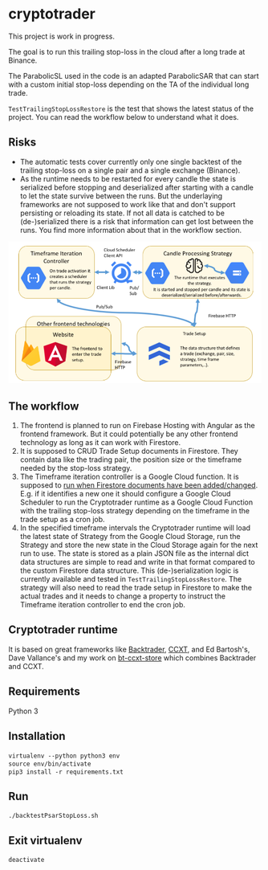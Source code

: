 # cryptotrader
This project is work in progress.

The goal is to run this trailing stop-loss in the cloud after a long trade at Binance.

The ParabolicSL used in the code is an adapted ParabolicSAR that can start with a custom initial stop-loss depending on the TA of the individual long trade.

`TestTrailingStopLossRestore` is the test that shows the latest status of the project. You can read the workflow below to understand what it does.

## Risks
- The automatic tests cover currently only one single backtest of the trailing stop-loss on a single pair and a single exchange (Binance).
- As the runtime needs to be restarted for every candle the state is serialized before stopping and deserialized after starting with a candle to let the state survive between the runs. But the underlaying frameworks are not supposed to work like that and don't support persisting or reloading its state. If not all data is catched to be (de-)serialized there is a risk that information can get lost between the runs. You find more information about that in the workflow section. 

![Overview](docs/architecture.png)

## The workflow
1. The frontend is planned to run on Firebase Hosting with Angular as the frontend framework. But it could potentially be any other frontend technology as long as it can work with Firestore.
2. It is supposed to CRUD Trade Setup documents in Firestore. They contain data like the trading pair, the position size or the timeframe needed by the stop-loss strategy.
3. The Timeframe iteration controller is a Google Cloud function. It is supposed to [run when Firestore documents have been added/changed](https://firebase.google.com/docs/functions/firestore-events). 
E.g. if it identifies a new one it should configure a Google Cloud Scheduler to run the Cryptotrader runtime as a Google Cloud Function with the trailing stop-loss strategy depending on the timeframe in the trade setup as a cron job.
4. In the specified timeframe intervals the Cryptotrader runtime will load the latest state of Strategy from the Google Cloud Storage, run the Strategy and store the new state in the Cloud Storage again for the next run to use. The state is stored as a plain JSON file as the internal dict data structures are simple to read and write in that format compared to the custom Firestore data structure. This (de-)serialization logic is currently available and tested in `TestTrailingStopLossRestore`.
The strategy will also need to read the trade setup in Firestore to make the actual trades and it needs to change a property to instruct the Timeframe iteration controller to end the cron job. 

## Cryptotrader runtime
It is based on great frameworks like [Backtrader](https://backtrader.com/docu), [CCXT](https://github.com/ccxt/ccxt), and Ed Bartosh's, Dave Vallance's and my work on [bt-ccxt-store](https://github.com/Dave-Vallance/bt-ccxt-store) which combines Backtrader and CCXT.

## Requirements
Python 3

## Installation
```
virtualenv --python python3 env
source env/bin/activate
pip3 install -r requirements.txt
```

## Run
``` 
./backtestPsarStopLoss.sh
```

## Exit virtualenv
``` 
deactivate
```
